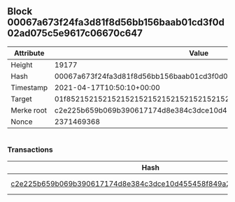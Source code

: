 ## Block 00067a673f24fa3d81f8d56bb156baab01cd3f0d02ad075c5e9617c06670c647

Attribute | Value
--- | ---
Height | 19177
Hash | 00067a673f24fa3d81f8d56bb156baab01cd3f0d02ad075c5e9617c06670c647
Timestamp | 2021-04-17T10:50:10+00:00
Target | 01f8521521521521521521521521521521521521521521521521521521521521
Merke root | c2e225b659b069b390617174d8e384c3dce10d455458f849a2f8e648d0be84e3
Nonce | 2371469368

```

```

### Transactions

Hash | Amount
--- | ---
[c2e225b659b069b390617174d8e384c3dce10d455458f849a2f8e648d0be84e3](c2e225b659b069b390617174d8e384c3dce10d455458f849a2f8e648d0be84e3.md) | 10.00000000 SKEPTI 
